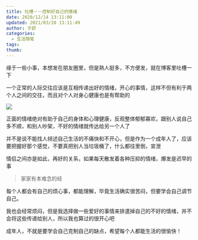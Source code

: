 ```yaml
---
title: 吐槽－－控制好自己的情绪
date: 2020/12/14 13:11:00
updated: 2021/03/20 13:11:49
author: 子舒
categories: 
  - 生活随笔
tags: 
thumb: 
---
```




缘于一些小事，本想发在朋友圈里，但是熟人挺多，不方便发，就在博客里吐槽一下
<!-- more -->
一个正常的人际交往应该是互相传递出好的情绪，开心的事情，这样不但有利于两个人之间的交往，而且对个人对身心健康也是有帮助的

![](https://shuxhan-imgbed.oss-cn-hangzhou.aliyuncs.com/img/20210108144851.png)

正面的情绪绝对有助于自己的身体和心理健康，反观整体郁郁寡欢，跟别人说自己多不顺，和别人吵架，不好的情绪就传达给另一个人了

并不是说不能找人倾述自己生活的不痛快和不开心，但是作为一个成年人了，应该要把握好那个感觉，不要真把别人当垃圾桶了，什么都往里倒，宣泄

情侣之间亦是如此，再好的关系，如果每天散发着各种压抑的情绪，爆发是迟早的事

>家家有本难念的经

每个人都会有自己的烦心事，都能理解，毕竟生活确实很苦闷，但要学会自己调节自己。

我也会经常烦闷，但是我选择做一些爱好的事情来排遣掉自己的不好的情绪，并不会将这些传递给别人，所以我也算过的很开心吧

成年人，不就是要学会自己克制自己的缺点，希望每个人都能生活的很愉快！